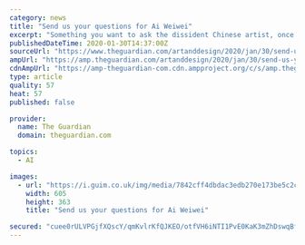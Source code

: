 ```yaml
---
category: news
title: "Send us your questions for Ai Weiwei"
excerpt: "Something you want to ask the dissident Chinese artist, once imprisoned for his political art? Now’s your chance"
publishedDateTime: 2020-01-30T14:37:00Z
sourceUrl: "https://www.theguardian.com/artanddesign/2020/jan/30/send-us-your-questions-ai-weiwei-you-ask-interview-imperial-war-museum"
ampUrl: "https://amp.theguardian.com/artanddesign/2020/jan/30/send-us-your-questions-ai-weiwei-you-ask-interview-imperial-war-museum"
cdnAmpUrl: "https://amp-theguardian-com.cdn.ampproject.org/c/s/amp.theguardian.com/artanddesign/2020/jan/30/send-us-your-questions-ai-weiwei-you-ask-interview-imperial-war-museum"
type: article
quality: 57
heat: 57
published: false

provider:
  name: The Guardian
  domain: theguardian.com

topics:
  - AI

images:
  - url: "https://i.guim.co.uk/img/media/7842cff4dbdac3edb270e173be5c2cda45065349/0_214_6720_4032/master/6720.jpg?width=605&quality=85&auto=format&fit=max&s=bef39ce07eebe2dd94fc566814778da9"
    width: 605
    height: 363
    title: "Send us your questions for Ai Weiwei"

secured: "cuee0rULVPGjfXQscY/qmKvlrKfQJKEO/otfVH6iNTI1PvE0KaK3mZhDswqBfid6fn017MlGxa3dZXj14/sXofM2UH+AWbZVUPJENDncj21iLDIQv3LQwXlYoBdA1CwQ3W87Xv5Oeh1ilsp440K0F193OjBxRfNZK5A0suck9YWPun1ElZNI0dxroSNjZzS5PSMEkJEF5w6o/vio3468v7bicwjGo+V/8N3ZN8pOrnWzKWy8K6UHldAbxJMmD/zB2wtLYECKW7ivpuh3j8eDAoeQhAFwbl9FftODrecyX8HtOUvUpeGgmx9mchePyWuQMFSuwag3IryIQlwfAiJP+j3eawagdqIearWzfA/4Bb1EsIXPAy5RtourKBouwG+ly+YeGBbHB+BmfeuZN0N4IEkMMXiLFl8tgDuyAnNdPUayHlC//e/YALf5phBH1SQi+qdTyb8eB2vTTDIGwS97Rb7AB4MkBo2YSe1xrqpaDiU=;phhcp9sdVNPozanTw2oKKQ=="
---
```


